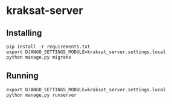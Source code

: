 # kraksat-server

## Installing
```
pip install -r requirements.txt
export DJANGO_SETTINGS_MODULE=kraksat_server.settings.local
python manage.py migrate
```

## Running
```
export DJANGO_SETTINGS_MODULE=kraksat_server.settings.local
python manage.py runserver
```
